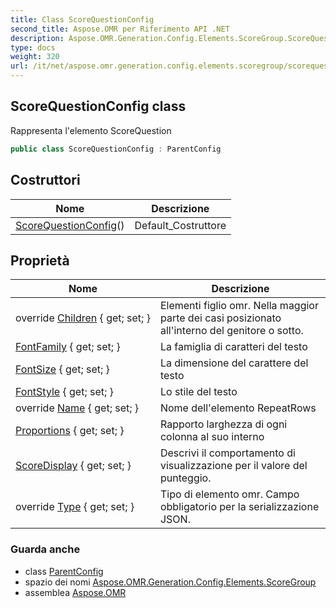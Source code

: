 ```yaml
---
title: Class ScoreQuestionConfig
second_title: Aspose.OMR per Riferimento API .NET
description: Aspose.OMR.Generation.Config.Elements.ScoreGroup.ScoreQuestionConfig classe. Rappresenta lelemento ScoreQuestion
type: docs
weight: 320
url: /it/net/aspose.omr.generation.config.elements.scoregroup/scorequestionconfig/
---
```

## ScoreQuestionConfig class

Rappresenta l'elemento ScoreQuestion

```csharp
public class ScoreQuestionConfig : ParentConfig
```

## Costruttori

| Nome | Descrizione |
| --- | --- |
| [ScoreQuestionConfig](scorequestionconfig/)() | Default_Costruttore |

## Proprietà

| Nome | Descrizione |
| --- | --- |
| override [Children](../../aspose.omr.generation.config.elements.scoregroup/scorequestionconfig/children/) { get; set; } | Elementi figlio omr. Nella maggior parte dei casi posizionato all'interno del genitore o sotto. |
| [FontFamily](../../aspose.omr.generation.config.elements.scoregroup/scorequestionconfig/fontfamily/) { get; set; } | La famiglia di caratteri del testo |
| [FontSize](../../aspose.omr.generation.config.elements.scoregroup/scorequestionconfig/fontsize/) { get; set; } | La dimensione del carattere del testo |
| [FontStyle](../../aspose.omr.generation.config.elements.scoregroup/scorequestionconfig/fontstyle/) { get; set; } | Lo stile del testo |
| override [Name](../../aspose.omr.generation.config.elements.scoregroup/scorequestionconfig/name/) { get; set; } | Nome dell'elemento RepeatRows |
| [Proportions](../../aspose.omr.generation.config.elements.scoregroup/scorequestionconfig/proportions/) { get; set; } | Rapporto larghezza di ogni colonna al suo interno |
| [ScoreDisplay](../../aspose.omr.generation.config.elements.scoregroup/scorequestionconfig/scoredisplay/) { get; set; } | Descrivi il comportamento di visualizzazione per il valore del punteggio. |
| override [Type](../../aspose.omr.generation.config.elements.scoregroup/scorequestionconfig/type/) { get; set; } | Tipo di elemento omr. Campo obbligatorio per la serializzazione JSON. |

### Guarda anche

* class [ParentConfig](../../aspose.omr.generation.config/parentconfig/)
* spazio dei nomi [Aspose.OMR.Generation.Config.Elements.ScoreGroup](../../aspose.omr.generation.config.elements.scoregroup/)
* assemblea [Aspose.OMR](../../)


